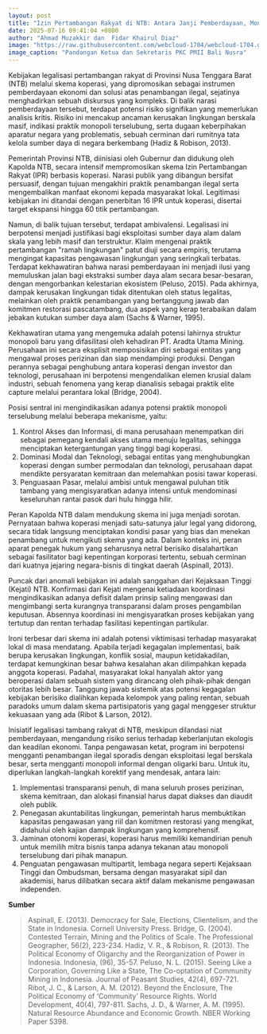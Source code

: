 ```yaml
---
layout: post
title: "Izin Pertambangan Rakyat di NTB: Antara Janji Pemberdayaan, Monopoli Terselubung, dan Ancaman Lingkungan Skala Besar"
date: 2025-07-16 09:41:04 +0800
author: "Ahmad Muzakkir dan  Fidar Khairul Diaz"
image: "https://raw.githubusercontent.com/webcloud-1704/webcloud-1704.github.io/main/assets/rilis/rilis11.png"
image_caption: "Pandangan Ketua dan Sekretaris PKC PMII Bali Nusra"
---
```


Kebijakan legalisasi pertambangan rakyat di Provinsi Nusa Tenggara Barat (NTB) melalui skema koperasi, yang dipromosikan sebagai instrumen pemberdayaan ekonomi dan solusi atas penambangan ilegal, sejatinya menghadirkan sebuah diskursus yang kompleks. Di balik narasi pemberdayaan tersebut, terdapat potensi risiko signifikan yang memerlukan analisis kritis. Risiko ini mencakup ancaman kerusakan lingkungan berskala masif, indikasi praktik monopoli terselubung, serta dugaan keberpihakan aparatur negara yang problematis, sebuah cerminan dari rumitnya tata kelola sumber daya di negara berkembang (Hadiz & Robison, 2013).

Pemerintah Provinsi NTB, diinisiasi oleh Gubernur dan didukung oleh Kapolda NTB, secara intensif mempromosikan skema Izin Pertambangan Rakyat (IPR) berbasis koperasi. Narasi publik yang dibangun bersifat persuasif, dengan tujuan mengakhiri praktik penambangan ilegal serta mengembalikan manfaat ekonomi kepada masyarakat lokal. Legitimasi kebijakan ini ditandai dengan penerbitan 16 IPR untuk koperasi, disertai target ekspansi hingga 60 titik pertambangan.

Namun, di balik tujuan tersebut, terdapat ambivalensi. Legalisasi ini berpotensi menjadi justifikasi bagi eksploitasi sumber daya alam dalam skala yang lebih masif dan terstruktur. Klaim mengenai praktik pertambangan "ramah lingkungan" patut diuji secara empiris, terutama mengingat kapasitas pengawasan lingkungan yang seringkali terbatas. Terdapat kekhawatiran bahwa narasi pemberdayaan ini menjadi ilusi yang memuluskan jalan bagi ekstraksi sumber daya alam secara besar-besaran, dengan mengorbankan kelestarian ekosistem (Peluso, 2015). Pada akhirnya, dampak kerusakan lingkungan tidak ditentukan oleh status legalitas, melainkan oleh praktik penambangan yang bertanggung jawab dan komitmen restorasi pascatambang, dua aspek yang kerap terabaikan dalam jebakan kutukan sumber daya alam (Sachs & Warner, 1995).

Kekhawatiran utama yang mengemuka adalah potensi lahirnya struktur monopoli baru yang difasilitasi oleh kehadiran PT. Aradta Utama Mining. Perusahaan ini secara eksplisit memposisikan diri sebagai entitas yang mengawal proses perizinan dan siap mendampingi produksi. Dengan perannya sebagai penghubung antara koperasi dengan investor dan teknologi, perusahaan ini berpotensi mengendalikan elemen krusial dalam industri, sebuah fenomena yang kerap dianalisis sebagai praktik elite capture melalui perantara lokal (Bridge, 2004).

Posisi sentral ini mengindikasikan adanya potensi praktik monopoli terselubung melalui beberapa mekanisme, yaitu:
1) Kontrol Akses dan Informasi, di mana perusahaan menempatkan diri sebagai pemegang kendali akses utama menuju legalitas, sehingga menciptakan ketergantungan yang tinggi bagi koperasi.
2) Dominasi Modal dan Teknologi, sebagai entitas yang menghubungkan koperasi dengan sumber permodalan dan teknologi, perusahaan dapat mendikte persyaratan kemitraan dan melemahkan posisi tawar koperasi.
3) Penguasaan Pasar, melalui ambisi untuk mengawal puluhan titik tambang yang mengisyaratkan adanya intensi untuk mendominasi keseluruhan rantai pasok dari hulu hingga hilir.

Peran Kapolda NTB dalam mendukung skema ini juga menjadi sorotan. Pernyataan bahwa koperasi menjadi satu-satunya jalur legal yang didorong, secara tidak langsung menciptakan kondisi pasar yang bias dan menekan penambang untuk mengikuti skema yang ada. Dalam konteks ini, peran aparat penegak hukum yang seharusnya netral berisiko disalahartikan sebagai fasilitator bagi kepentingan korporasi tertentu, sebuah cerminan dari kuatnya jejaring negara-bisnis di tingkat daerah (Aspinall, 2013).

Puncak dari anomali kebijakan ini adalah sanggahan dari Kejaksaan Tinggi (Kejati) NTB. Konfirmasi dari Kejati mengenai ketiadaan koordinasi mengindikasikan adanya defisit dalam prinsip saling mengawasi dan mengimbangi serta kurangnya transparansi dalam proses pengambilan keputusan. Absennya koordinasi ini mengisyaratkan proses kebijakan yang tertutup dan rentan terhadap fasilitasi kepentingan partikular.

Ironi terbesar dari skema ini adalah potensi viktimisasi terhadap masyarakat lokal di masa mendatang. Apabila terjadi kegagalan implementasi, baik berupa kerusakan lingkungan, konflik sosial, maupun ketidakadilan, terdapat kemungkinan besar bahwa kesalahan akan dilimpahkan kepada anggota koperasi. Padahal, masyarakat lokal hanyalah aktor yang beroperasi dalam sebuah sistem yang dirancang oleh pihak-pihak dengan otoritas lebih besar. Tanggung jawab sistemik atas potensi kegagalan kebijakan berisiko dialihkan kepada kelompok yang paling rentan, sebuah paradoks umum dalam skema partisipatoris yang gagal menggeser struktur kekuasaan yang ada (Ribot & Larson, 2012).

Inisiatif legalisasi tambang rakyat di NTB, meskipun dilandasi niat pemberdayaan, mengandung risiko serius terhadap keberlanjutan ekologis dan keadilan ekonomi. Tanpa pengawasan ketat, program ini berpotensi mengganti penambangan ilegal sporadis dengan eksploitasi legal berskala besar, serta mengganti monopoli informal dengan oligarki baru. Untuk itu, diperlukan langkah-langkah korektif yang mendesak, antara lain:
1) Implementasi transparansi penuh, di mana seluruh proses perizinan, skema kemitraan, dan alokasi finansial harus dapat diakses dan diaudit oleh publik.
2) Penegasan akuntabilitas lingkungan, pemerintah harus membuktikan kapasitas pengawasan yang riil dan komitmen restorasi yang mengikat, didahului oleh kajian dampak lingkungan yang komprehensif.
3) Jaminan otonomi koperasi, koperasi harus memiliki kemandirian penuh untuk memilih mitra bisnis tanpa adanya tekanan atau monopoli terselubung dari pihak manapun.
4) Penguatan pengawasan multipartit, lembaga negara seperti Kejaksaan Tinggi dan Ombudsman, bersama dengan masyarakat sipil dan akademisi, harus dilibatkan secara aktif dalam mekanisme pengawasan independen.

**Sumber**
>Aspinall, E. (2013). Democracy for Sale, Elections, Clientelism, and the State in Indonesia. Cornell University Press.
>Bridge, G. (2004). Contested Terrain, Mining and the Politics of Scale. The Professional Geographer, 56(2), 223-234.
>Hadiz, V. R., & Robison, R. (2013). The Political Economy of Oligarchy and the Reorganization of Power in Indonesia. Indonesia, (96), 35-57.
>Peluso, N. L. (2015). Seeing Like a Corporation, Governing Like a State, The Co-optation of Community Mining in Indonesia. Journal of Peasant Studies, 42(4), 697-721.
>Ribot, J. C., & Larson, A. M. (2012). Beyond the Enclosure, The Political Economy of ‘Community’ Resource Rights. World Development, 40(4), 797-811.
>Sachs, J. D., & Warner, A. M. (1995). Natural Resource Abundance and Economic Growth. NBER Working Paper 5398.
